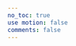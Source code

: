 ```yaml
---
no_toc: true
use motion: false
comments: false
---
```

<style type="text/css">
	.main-inner{
		width: 100%;
	}
	.main {
    padding-bottom: 150px;
    margin-top: 0px;
    background: #121212;
	}
	.main-inner{
		margin-top: unset;
	}
	.page-post-detail .post-meta{
		display: none;
	}
	body {
		background-image: unset;
		background-attachment: unset;
		background-size: 100%;
		/*background-position: top left;*/
	}
	.header{
		background: rgba(28, 25, 25, 0.6);
		border-bottom: unset;
	}
	.menu .menu-item a{
		    font-weight: 300;
    		color: #e6eaed;
	}

	.imgbox{
	 width: 100%;
	 overflow: hidden;
	 height: 250px;
	 border-right: 1px solid #bcbcbc;
	}
	.box{
		visibility: visible;
		overflow: auto; 
		zoom: 1;
	}
	.box li{
	float: left;
    width: 25%;
    position: relative;
    overflow: hidden;
    text-align: center;
    list-style: none;
    margin: 0;
    /*display: inline;*/
    padding: 0;
    height: 360px;
	}
	.box li span{
	display: block;
    padding: 4% 7% 10% 7%;
    min-height: 80px;
    background: #fff;
    color: #fff;
    font-size: 16px;
    background: #121212;
    font-weight: 600;
    line-height: 26px;
    -webkit-box-sizing: border-box;
    box-sizing: border-box;
	}

	img.imgitem{
		padding: unset;
		padding: unset;
		border: unset;
		position: relative;
		padding: 0px;
		height: auto;
		width: 100%;
	}

	div#comments.comments.v {
    border: 0px;
    margin: auto !important;
    margin-top: unset;
    margin-left: unset;
    margin-right: unset;
    width: 60%;
    padding-top: 50px;
}

div#posts.posts-expand {
    border: unset;
    padding: unset;
    margin-bottom: 10px;
}
.posts-expand .post-body img{
	padding: 0px !important;
}
.box p{
	display: block;
    background: #121212;
    color: #fff;
    font-size: 12px;
    font-family: 'SwisMedium';
    -webkit-box-sizing: border-box;
    box-sizing: border-box;
    text-align: center;
}

.box span strong{
	background: rgba(0,0,0,0.4);
	padding: 20px;
}

.posts-expand .post-title {
	display: none;
}
.title{
    display: inline-block;
    vertical-align: middle;
    background: url(https://image.idealli.com/bg11.jpg);
    font: 85px/250px 'ChaletComprimeMilanSixty';
    background-position: left bottom !important;
    color: #fff;
    background-size: 100% auto !important; 
	-webkit-background-size: cover; 
	-moz-background-size: cover;
	-o-background-size: cover;
    width: 100%;
    text-align: center;
    border: unset;
    height: 700px;
    cursor: unset !important;
    -webkit-box-sizing: border-box;
    box-sizing: border-box;
}
.btn-more-posts{
	display: inline-block;
    vertical-align: middle;
    font: 85px/250px 'ChaletComprimeMilanSixty';
    color: #000;
    width: 100%;
    text-align: center;
    border: unset;
    height: 400px;
    background-color: #121212;
    -webkit-box-sizing: border-box;
    box-sizing: border-box;
}

@media (max-width: 767px){
	.box li {
    width: 100%;
}
.title {
    height: 200px;
}

.box span {
    min-height: 80px;
    border-right: unset;
    font-size: 17px;
}
.box p{
    border-right: unset;
    font-size: 12px;
  
}
.posts-expand {
    margin: unset;
}
	div#comments.comments.v {
    width: 96%;
    padding-top: 50px;
}


}

@media (min-width: 1600px){
	.container .main-inner{
		width: 100%;
	}
}

.footer{
	background-color: #121212 !important;
}
.v * {
    color: #f4f4f4 !important;
}

.v .vwrap .vmark .valert .vcode {
    background: #00050b !important;
}

</style>

<div id="box" class="box"></div>


<script type="text/javascript">

function loadXMLDoc(xmlUrl) 
{
	try //Internet Explorer
	{
		xmlDoc=new ActiveXObject("Microsoft.XMLDOM");
	}
	catch(e)
	{
	  try //Firefox, Mozilla, Opera, etc.
	    {
		  xmlDoc=document.implementation.createDocument("","",null);
	    }
	  catch(e) {alert(e.message)}
	}
	
	try 
	{
		  xmlDoc.async=false;
		  xmlDoc.load(xmlUrl);
	}
	catch(e) {
		try //Google Chrome  
		  {  
			var chromeXml = new XMLHttpRequest();
			chromeXml.open("GET", xmlUrl, false);
			chromeXml.send(null);
			xmlDoc = chromeXml.responseXML.documentElement; 				
			//alert(xmlDoc.childNodes[0].nodeName);
			//return xmlDoc;    
		  }  
		  catch(e)  
		  {  
			  alert(e.message)  
		  }  		  	
	}
	return xmlDoc; 
}

var xmllink="https://sakuradayuzu-1259072117.cos.ap-tokyo.myqcloud.com"
// var xmllink="https://console.cloud.google.com/storage/browser/sakuradayuzu"
//访问域名链接就是我上面提到的那个访问域名xml链接

xmlDoc=loadXMLDoc(xmllink);
var urls=xmlDoc.getElementsByTagName('Key');
var date=xmlDoc.getElementsByTagName('LastModified');
var wid=250;
var showNum=12; //每个相册一次展示多少照片
if ((window.innerWidth)>1200) {wid=(window.innerWidth*3)/18;}
var box=document.getElementById('box');
var i=0;

var content=new Array();
var tmp=0;
var kkk=-1;
for (var t = 0; t < urls.length ; t++) {
	var bucket=urls[t].innerHTML;
	var length=bucket.indexOf('/');
	if(length===bucket.length-1){
		kkk++;
		content[kkk]=new Array();
		content[kkk][0]={'url':bucket,'date':date[t].innerHTML.substring(0,10)};
		tmp=1;
	}
	else {
		content[kkk][tmp++]={'url':bucket.substring(length+1),'date':date[t].innerHTML.substring(0,10)};
	}
}

for (var i = 0; i < content.length; i++) {
	var conBox=document.createElement("div");
	conBox.id='conBox'+i;
	box.appendChild(conBox);
	var item=document.createElement("div");
	var title=content[i][0].url;
	item.innerHTML="<button class=title style=background:url("+xmllink+'/'+title+"封面.jpg"+");><span style=display:inline;><strong style=color:#f0f3f6; >"+title.substring(0,title.length-1)+"</strong></span></button>";
	conBox.appendChild(item);

	for (var j = 1; j < content[i].length && j < showNum+1; j++) {
		var con=content[i][j].url;
		var item=document.createElement("li");
		item.innerHTML="<div class=imgbox id=imgbox style=height:"+wid+"px;><img class=imgitem src="+xmllink+'/'+title+con+" alt="+con+"></div><span>"+con.substring(0,con.length-4)+"</span><p>上传于"+content[i][j].date+"</p>";
		conBox.appendChild(item);
	}
	if(content[i].length > showNum){
		var moreItem=document.createElement("button");
		moreItem.className="btn-more-posts";
		moreItem.id="more"+i;
		moreItem.value=showNum+1;
		let cur=i;
		moreItem.onclick= function (){
			moreClick(this,cur,content[cur],content[cur][0].url);
		}
		moreItem.innerHTML="<span style=display:inline;><strong style=color:#f0f3f6;>加载更多</strong></span>";
		conBox.appendChild(moreItem);
	}
}

function moreClick(obj,cur,cont,title){
	var parent=obj.parentNode;
	parent.removeChild(obj);
	var j=obj.value;
	var begin=j;
	for ( ; j < cont.length && j < Number(showNum) + Number(begin); j++) {
		console.log( Number(showNum) + Number(begin));
		var con=cont[j].url;
		var item=document.createElement("li");
		item.innerHTML="<div class=imgbox id=imgbox style=height:"+wid+"px;><img class=imgitem src="+xmllink+'/'+title+con+" alt="+con+"></div><span>"+con.substring(0,con.length-4)+"</span><p>上传于"+cont[j].date+"</p>";
		parent.appendChild(item);
	}
	if(cont.length > j){
		obj.value=j;
		parent.appendChild(obj);
	}
}

</script>